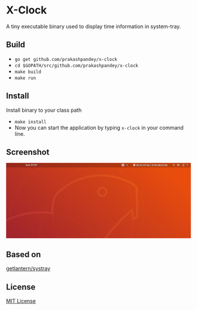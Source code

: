 # X-Clock

A tiny executable binary used to display time information in system-tray.

## Build

- `go get github.com/prakashpandey/x-clock`
- `cd $GOPATH/src/github.com/prakashpandey/x-clock`
- `make build`
- `make run`

## Install

Install binary to your class path

- `make install`
- Now you can start the application by typing `x-clock` in your command line.

## Screenshot

![X-Clock](assets/clock-screenshot.png)

## Based on

[getlantern/systray](https://github.com/getlantern/systray)

## License

[MIT License ](LICENSE)
